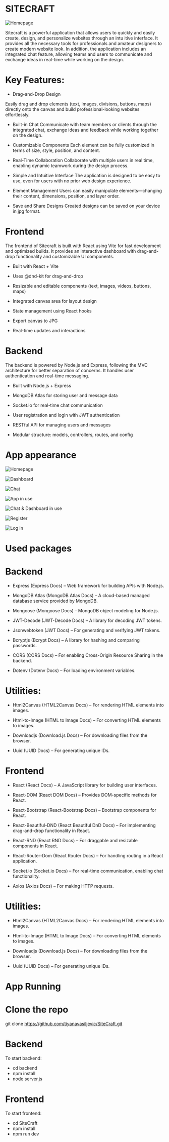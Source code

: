 # SITECRAFT

![Homepage](./public/images/homepage.png)

Sitecraft is a powerful application that allows users to quickly and easily create, design, and personalize websites through an intu
itive interface. It provides all the necessary tools for professionals and amateur designers to create modern website look. In addition, the application includes an integrated chat feature, allowing teams and users to communicate and exchange ideas in real-time while working on the design.

# Key Features:

 - Drag-and-Drop Design

Easily drag and drop elements (text, images, divisions, buttons, maps) directly onto the canvas and build professional-looking websites effortlessly.

 - Built-in Chat
Communicate with team members or clients through the integrated chat, exchange ideas and feedback while working together on the design.

 - Customizable Components
Each element can be fully customized in terms of size, style, position, and content.

 - Real-Time Collaboration
Collaborate with multiple users in real time, enabling dynamic teamwork during the design process.

 - Simple and Intuitive Interface
The application is designed to be easy to use, even for users with no prior web design experience.

 - Element Management
Users can easily manipulate elements—changing their content, dimensions, position, and layer order.

 - Save and Share Designs
Created designs can be saved on your device in jpg format.

# Frontend

The frontend of Sitecraft is built with React using Vite for fast development and optimized builds. It provides an interactive dashboard with drag-and-drop functionality and customizable UI components.

 - Built with React + Vite

 - Uses @dnd-kit for drag-and-drop

 - Resizable and editable components (text, images, videos, buttons, maps)

 - Integrated canvas area for layout design

 - State management using React hooks

 - Export canvas to JPG

 - Real-time updates and interactions

# Backend

The backend is powered by Node.js and Express, following the MVC architecture for better separation of concerns. It handles user authentication and real-time messaging.

 - Built with Node.js + Express

 - MongoDB Atlas for storing user and message data

 - Socket.io for real-time chat communication

 - User registration and login with JWT authentication

 - RESTful API for managing users and messages

 - Modular structure: models, controllers, routes, and config


# App appearance

![Homepage](./public/images/homepage.png)

![Dashboard](./public/images/Dashboard.png)

![Chat](./public//images/Chat.png)

![App in use](./public/images/APPINUSE.png)

![Chat & Dashboard in use](./public/images/CHATANDDASHINUSE.png)

![Register](./public/images/Register.png)

![Log in](./public/images/LogIn.png)


# Used packages

# Backend

 - Express (Express Docs) – Web framework for building APIs with Node.js.

 - MongoDB Atlas (MongoDB Atlas Docs) – A cloud-based managed database service provided by MongoDB.

 - Mongoose (Mongoose Docs) – MongoDB object modeling for Node.js.

 - JWT-Decode (JWT-Decode Docs) – A library for decoding JWT tokens.

 - Jsonwebtoken (JWT Docs) – For generating and verifying JWT tokens.

 - Bcryptjs (Bcrypt Docs) – A library for hashing and comparing passwords.

 - CORS (CORS Docs) – For enabling Cross-Origin Resource Sharing in the backend.

 - Dotenv (Dotenv Docs) – For loading environment variables.


# Utilities:
 - Html2Canvas (HTML2Canvas Docs) – For rendering HTML elements into images.

 - Html-to-Image (HTML to Image Docs) – For converting HTML elements to images.

 - Downloadjs (Download.js Docs) – For downloading files from the browser.

 - Uuid (UUID Docs) – For generating unique IDs.

# Frontend

 - React (React Docs) – A JavaScript library for building user interfaces.

 - React-DOM (React DOM Docs) – Provides DOM-specific methods for React.

 - React-Bootstrap (React-Bootstrap Docs) – Bootstrap components for React.

 - React-Beautiful-DND (React Beautiful DnD Docs) – For implementing drag-and-drop functionality in React.

 - React-RND (React RND Docs) – For draggable and resizable components in React.

 - React-Router-Dom (React Router Docs) – For handling routing in a React application.

 - Socket.io (Socket.io Docs) – For real-time communication, enabling chat functionality.

 - Axios (Axios Docs) – For making HTTP requests.

# Utilities:
 - Html2Canvas (HTML2Canvas Docs) – For rendering HTML elements into images.

 - Html-to-Image (HTML to Image Docs) – For converting HTML elements to images.

 - Downloadjs (Download.js Docs) – For downloading files from the browser.

 - Uuid (UUID Docs) – For generating unique IDs.

 # App Running

 # Clone the repo
 git clone https://github.com/tiyanavasiljevic/SiteCraft.git

 # Backend

 To start backend:

 - cd backend
 - npm install
 - node server.js

# Frontend 

To start frontend:

- cd SiteCraft
- npm install
- npm run dev



















